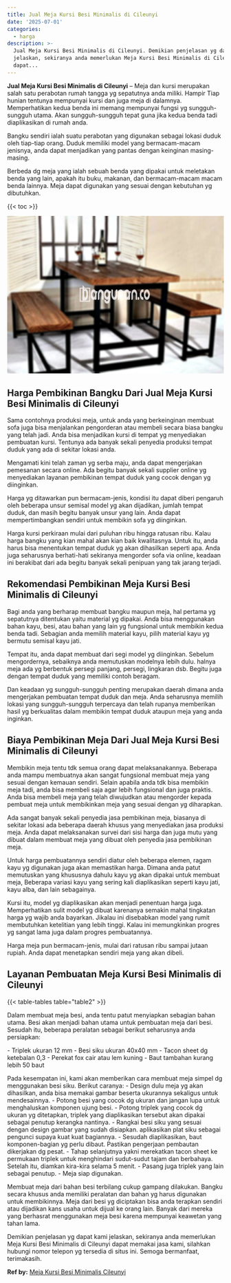 ```yaml
---
title: Jual Meja Kursi Besi Minimalis di Cileunyi
date: '2025-07-01'
categories:
  - harga
description: >-
  Jual Meja Kursi Besi Minimalis di Cileunyi. Demikian penjelasan yg dapat kami
  jelaskan, sekiranya anda memerlukan Meja Kursi Besi Minimalis di Cileunyi
  dapat...
---
```


**Jual Meja Kursi Besi Minimalis di Cileunyi** – Meja dan kursi merupakan salah satu perabotan rumah tangga yg sepatutnya anda miliki. Hampir Tiap hunian tentunya mempunyai kursi dan juga meja di dalamnya. Memperhatikan kedua benda ini memang mempunyai fungsi yg sungguh-sungguh utama. Akan sungguh-sungguh tepat guna jika kedua benda tadi diaplikasikan di rumah anda.

Bangku sendiri ialah suatu perabotan yang digunakan sebagai lokasi duduk oleh tiap-tiap orang. Duduk memiliki model yang bermacam-macam jenisnya, anda dapat menjadikan yang pantas dengan keinginan masing-masing.

Berbeda dg meja yang ialah sebuah benda yang dipakai untuk meletakan benda yang lain, apakah itu buku, makanan, dan bermacam-macam macam benda lainnya. Meja dapat digunakan yang sesuai dengan kebutuhan yg dibutuhkan.

{{< toc >}}

![Jual Meja Kursi Besi Minimalis di Cileunyi](/images/jual-meja-besi-murah01.png)

## Harga Pembikinan Bangku Dari Jual Meja Kursi Besi Minimalis di Cileunyi

Sama contohnya produksi meja, untuk anda yang berkeinginan membuat sofa juga bisa menjalankan pengorderan atau membeli secara biasa bangku yang telah jadi. Anda bisa menjadikan kursi di tempat yg menyediakan pembuatan kursi. Tentunya ada banyak sekali penyedia produksi tempat duduk yang ada di sekitar lokasi anda.

Mengamati kini telah zaman yg serba maju, anda dapat mengerjakan pemesanan secara online. Ada begitu banyak sekali supplier online yg menyediakan layanan pembikinan tempat duduk yang cocok dengan yg diinginkan.

Harga yg ditawarkan pun bermacam-jenis, kondisi itu dapat diberi pengaruh oleh beberapa unsur semisal model yg akan dijadikan, jumlah tempat duduk, dan masih begitu banyak unsur yang lain. Anda dapat mempertimbangkan sendiri untuk membikin sofa yg diinginkan.

Harga kursi perkiraan mulai dari puluhan ribu hingga ratusan ribu. Kalau harga bangku yang kian mahal akan kian baik kwalitasnya. Untuk itu, anda harus bisa menentukan tempat duduk yg akan dihasilkan seperti apa. Anda juga seharusnya berhati-hati sekiranya mengorder sofa via online, keadaan ini berakibat dari ada begitu banyak sekali penipuan yang tak jarang terjadi.

## Rekomendasi Pembikinan Meja Kursi Besi Minimalis di Cileunyi

Bagi anda yang berharap membuat bangku maupun meja, hal pertama yg sepatutnya ditentukan yaitu material yg dipakai. Anda bisa menggunakan bahan kayu, besi, atau bahan yang lain yg fungsional untuk membikin kedua benda tadi. Sebagian anda memilih material kayu, pilih material kayu yg bermutu semisal kayu jati.

Tempat itu, anda dapat membuat dari segi model yg diinginkan. Sebelum mengordernya, sebaiknya anda memutuskan modelnya lebih dulu. halnya meja ada yg berbentuk persegi panjang, persegi, lingkaran dsb. Begitu juga dengan tempat duduk yang memiliki contoh beragam.

Dan keadaan yg sungguh-sungguh penting merupakan daerah dimana anda mengerjakan pembuatan tempat duduk dan meja. Anda seharusnya memilih lokasi yang sungguh-sungguh terpercaya dan telah rupanya memberikan hasil yg berkualitas dalam membikin tempat duduk ataupun meja yang anda inginkan.

## Biaya Pembikinan Meja Dari Jual Meja Kursi Besi Minimalis di Cileunyi

Membikin meja tentu tdk semua orang dapat melaksanakannya. Beberapa anda mampu membuatnya akan sangat fungsional membuat meja yang sesuai dengan kemauan sendiri. Selain apabila anda tdk bisa membikin meja tadi, anda bisa membeli saja agar lebih fungsional dan juga praktis. Anda bisa membeli meja yang telah diwujudkan atau mengorder kepada pembuat meja untuk membikinkan meja yang sesuai dengan yg diharapkan.

Ada sangat banyak sekali penyedia jasa pembikinan meja, biasanya di sekitar lokasi ada beberapa daerah khusus yang menyediakan jasa produksi meja. Anda dapat melaksanakan survei dari sisi harga dan juga mutu yang dibuat dalam membuat meja yang dibuat oleh penyedia jasa pembikinan meja.

Untuk harga pembuatannya sendiri diatur oleh beberapa elemen, ragam kayu yg digunakan juga akan memastikan harga. Dimana anda patut memutuskan yang khususnya dahulu kayu yg akan dipakai untuk membuat meja, Beberapa variasi kayu yang sering kali diaplikasikan seperti kayu jati, kayu alba, dan lain sebagainya.

Kursi itu, model yg diaplikasikan akan menjadi penentuan harga juga. Memperhatikan sulit model yg dibuat karenanya semakin mahal tingkatan harga yg wajib anda bayarkan. Jikalau ini disebabkan model yang rumit membutuhkan ketelitian yang lebih tinggi. Kalau ini memungkinkan progres yg sangat lama juga dalam progres pembuatannya.

Harga meja pun bermacam-jenis, mulai dari ratusan ribu sampai jutaan rupiah. Anda dapat menetapkan sendiri meja yang akan dibeli.

## Layanan Pembuatan Meja Kursi Besi Minimalis di Cileunyi

{{< table-tables table="table2" >}}

Dalam membuat meja besi, anda tentu patut menyiapkan sebagian bahan utama. Besi akan menjadi bahan utama untuk pembuatan meja dari besi. Sesudah itu, beberapa peralatan sebagai berikut seharusnya anda persiapkan:

\- Triplek ukuran 12 mm - Besi siku ukuran 40x40 mm - Tacon sheet dg ketebalan 0,3 - Perekat fox cair atau lem kuning - Baut tambahan kurang lebih 50 baut

Pada kesempatan ini, kami akan memberikan cara membuat meja simpel dg menggunakan besi siku. Berikut caranya: - Design dulu meja yg akan dihasilkan, anda bisa memakai gambar beserta ukurannya sekaligus untuk mendesainnya. - Potong besi yang cocok dg ukuran dan jangan lupa untuk menghaluskan komponen ujung besi. - Potong triplek yang cocok dg ukuran yg ditetapkan, triplek yang diaplikasikan tersebut akan dipakai sebagai penutup kerangka nantinya. - Rangkai besi siku yang sesuai dengan design gambar yang sudah disiapkan. aplikasikan plat siku sebagai pengunci supaya kuat kuat bagiannya. - Sesudah diaplikasikan, baut komponen-bagian yg perlu dibaut. Pastikan pengerjaan pembautan dikerjakan dg pesat. - Tahap selanjutnya yakni merekatkan tacon sheet ke permukaan triplek untuk menghindari sudut-sudut tajam dan berbahaya. Setelah itu, diamkan kira-kira selama 5 menit. - Pasang juga triplek yang lain sebagai penutup. - Meja siap digunakan.

Membuat meja dari bahan besi terbilang cukup gampang dilakukan. Bangku secara khusus anda memiliki peralatan dan bahan yg harus digunakan untuk membikinnya. Meja dari besi yg diciptakan bisa anda terapkan sendiri atau dijadikan kans usaha untuk dijual ke orang lain. Banyak dari mereka yang berhasrat menggunakan meja besi karena mempunyai keawetan yang tahan lama.

Demikian penjelasan yg dapat kami jelaskan, sekiranya anda memerlukan Meja Kursi Besi Minimalis di Cileunyi dapat memakai jasa kami, silahkan hubungi nomor telepon yg tersedia di situs ini. Semoga bermanfaat, terimakasih.

**Ref by:** [Meja Kursi Besi Minimalis Cileunyi](https://id.wikipedia.org/wiki/Meja)
